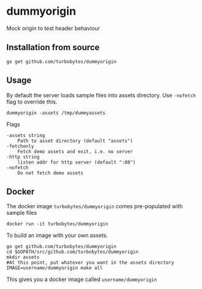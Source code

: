 # dummyorigin
Mock origin to test header behaviour

## Installation from source

    go get github.com/turbobytes/dummyorigin

## Usage

By default the server loads sample files into assets directory. Use `-nofetch` flag to override this.

    dummyorigin -assets /tmp/dummyassets

Flags

```
-assets string
    Path to asset directory (default "assets")
-fetchonly
    Fetch demo assets and exit, i.e. no server
-http string
    listen addr for http server (default ":80")
-nofetch
    Do not fetch demo assets
```
## Docker

The docker image `turbobytes/dummyorigin` comes pre-populated with sample files

    docker run -it turbobytes/dummyorigin

To build an image with your own assets.

    go get github.com/turbobytes/dummyorigin
    cd $GOPATH/src/github.com/turbobytes/dummyorigin
    mkdir assets
    #At this point, put whatever you want in the assets directory
    IMAGE=username/dummyorigin make all

This gives you a docker image called `username/dummyorigin`
